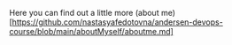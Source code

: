 Here you can find out a little more (about me)[https://github.com/nastasyafedotovna/andersen-devops-course/blob/main/aboutMyself/aboutme.md]
